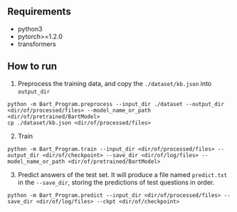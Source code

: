 ## Requirements
- python3
- pytorch>=1.2.0
- transformers

## How to run
1. Preprocess the training data, and copy the `./dataset/kb.json` into `output_dir`
```
python -m Bart_Program.preprocess --input_dir ./dataset --output_dir <dir/of/processed/files> --model_name_or_path <dir/of/pretrained/BartModel>
cp ./dataset/kb.json <dir/of/processed/files>
```
2. Train
```
python -m Bart_Program.train --input_dir <dir/of/processed/files> --output_dir <dir/of/checkpoint> --save_dir <dir/of/log/files> --model_name_or_path <dir/of/pretrained/BartModel>
```
3. Predict answers of the test set. It will produce a file named `predict.txt` in the `--save_dir`, storing the predictions of test questions in order.
```
python -m Bart_Program.predict --input_dir <dir/of/processed/files> --save_dir <dir/of/log/files> --ckpt <dir/of/checkpoint>
```
